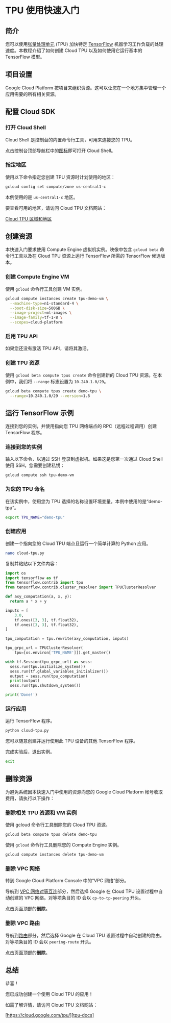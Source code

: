 # TPU 使用快速入门

<walkthrough-tutorial-url url="https://cloud.google.com/tpu/docs/quickstart"></walkthrough-tutorial-url>

## 简介

您可以使用[张量处理单元][tpu-docs] (TPU) 加快特定 [TensorFlow][tensor-flow] 机器学习工作负载的处理速度。本教程介绍了如何创建 Cloud TPU 以及如何使用它运行基本的 TensorFlow 模型。

## 项目设置

Google Cloud Platform 按项目来组织资源。这可以让您在一个地方集中管理一个应用需要的所有相关资源。

<walkthrough-project-billing-setup></walkthrough-project-billing-setup>

## 配置 Cloud SDK

### 打开 Cloud Shell

Cloud Shell 是控制台的内置命令行工具，可用来连接您的 TPU。

点击控制台顶部导航栏中的<walkthrough-cloud-shell-icon></walkthrough-cloud-shell-icon>[图标][spotlight-open-devshell]即可打开 Cloud Shell。

### 指定地区

使用以下命令指定您创建 TPU 资源时计划使用的地区：

```bash
gcloud config set compute/zone us-central1-c
```

本例使用的是 `us-central1-c` 地区。

要查看可用的地区，请访问 Cloud TPU 文档网站：

[Cloud TPU 区域和地区][tpu-regions]

## 创建资源

本快速入门要求使用 Compute Engine 虚拟机实例。映像中包含 `gcloud beta` 命令行工具以及在 Cloud TPU 资源上运行 TensorFlow 所需的 TensorFlow 候选版本。

### 创建 Compute Engine VM

使用 `gcloud` 命令行工具创建 VM 实例。

```bash
gcloud compute instances create tpu-demo-vm \
  --machine-type=n1-standard-4 \
  --boot-disk-size=500GB \
  --image-project=ml-images \
  --image-family=tf-1-8 \
  --scopes=cloud-platform
```

### 启用 TPU API

如果您还没有激活 TPU API，请将其激活。

<walkthrough-enable-apis apis="tpu.googleapis.com"></walkthrough-enable-apis>

### 创建 TPU 资源

使用 `gcloud beta compute tpus create` 命令创建新的 Cloud TPU 资源。在本例中，我们将 `--range` 标志设置为 `10.240.1.0/29`。

```bash
gcloud beta compute tpus create demo-tpu \
  --range=10.240.1.0/29 --version=1.8
```

## 运行 TensorFlow 示例

连接到您的实例，并使用指向您 TPU 网络端点的 RPC（远程过程调用）创建 TensorFlow 程序。

### 连接到您的实例

输入以下命令，以通过 SSH 登录到虚拟机。如果这是您第一次通过 Cloud Shell 使用 SSH，您需要创建私钥：

```bash
gcloud compute ssh tpu-demo-vm
```

### 为您的 TPU 命名

在该实例中，使用您为 TPU 选择的名称设置环境变量。本例中使用的是“demo-tpu”。

```bash
export TPU_NAME="demo-tpu"
```

### 创建应用

创建一个指向您的 Cloud TPU 端点且运行一个简单计算的 Python 应用。

```bash
nano cloud-tpu.py
```

复制并粘贴以下文件内容：

```python
import os
import tensorflow as tf
from tensorflow.contrib import tpu
from tensorflow.contrib.cluster_resolver import TPUClusterResolver

def axy_computation(a, x, y):
  return a * x + y

inputs = [
    3.0,
    tf.ones([3, 3], tf.float32),
    tf.ones([3, 3], tf.float32),
]

tpu_computation = tpu.rewrite(axy_computation, inputs)

tpu_grpc_url = TPUClusterResolver(
    tpu=[os.environ['TPU_NAME']]).get_master()

with tf.Session(tpu_grpc_url) as sess:
  sess.run(tpu.initialize_system())
  sess.run(tf.global_variables_initializer())
  output = sess.run(tpu_computation)
  print(output)
  sess.run(tpu.shutdown_system())

print('Done!')
```

### 运行应用

运行 TensorFlow 程序。

```bash
python cloud-tpu.py
```

您可以随意创建并运行使用此 TPU 设备的其他 TensorFlow 程序。

完成实验后，退出实例。

```bash
exit
```

## 删除资源

为避免系统因本快速入门中使用的资源向您的 Google Cloud Platform 帐号收取费用，请执行以下操作：

### 删除相关 TPU 资源和 VM 实例

使用 gcloud 命令行工具删除您的 Cloud TPU 资源。

```bash
gcloud beta compute tpus delete demo-tpu
```

使用 `gcloud` 命令行工具删除您的 Compute Engine 实例。

```bash
gcloud compute instances delete tpu-demo-vm
```

### 删除 VPC 网络

转到 Google Cloud Platform Console 中的“VPC 网络”部分。

<walkthrough-menu-navigation sectionid="VIRTUAL_NETWORK_SECTION"></walkthrough-menu-navigation>

导航到 [VPC 网络对等互连][spotlight-network-peering]部分，然后选择 Google 在 Cloud TPU 设置过程中自动创建的 VPC 网络。对等项条目的 ID 会以 `cp-to-tp-peering` 开头。

点击页面顶部的**删除**。

### 删除 VPC 路由

导航到[路由][spotlight-routes-list]部分，然后选择 Google 在 Cloud TPU 设置过程中自动创建的路由。对等项条目的 ID 会以 `peering-route` 开头。

点击页面顶部的**删除**。

## 总结

<walkthrough-conclusion-trophy></walkthrough-conclusion-trophy>

恭喜！

您已成功创建一个使用 Cloud TPU 的应用！

如需了解详情，请访问 Cloud TPU 文档网站：

[https://cloud.google.com/tpu/][tpu-docs]

[request-tpu-quota]: https://services.google.com/fb/forms/cloud-tpu-beta-request/
[spotlight-network-peering]: walkthrough://spotlight-pointer?cssSelector=#cfctest-section-nav-item-peering_list
[spotlight-open-devshell]: walkthrough://spotlight-pointer?spotlightId=devshell-activate-button
[spotlight-routes-list]: walkthrough://spotlight-pointer?cssSelector=#cfctest-section-nav-item-routes_list
[tensor-flow]: https://www.tensorflow.org/
[tpu-docs]: https://cloud.google.com/tpu/docs/
[tpu-regions]: https://cloud.google.com/tpu/docs/regions
